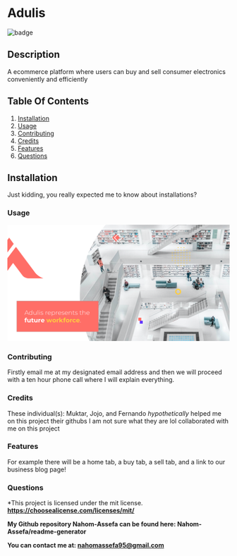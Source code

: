 # Adulis 

  ![badge](https://img.shields.io/badge/license-mit-green)

  ## Description
  A ecommerce platform where users can buy and sell consumer electronics conveniently and efficiently

  ## Table Of Contents
1) [Installation](#Installation)
2) [Usage](#Usage)
3) [Contributing](#Contributing)
4) [Credits](#Credits)
5) [Features](#Features)
6) [Questions](#Questions)
  
  ## Installation
  Just kidding, you really expected me to know about installations?


  ### Usage
  ![](adulis.png)


  ### Contributing
  Firstly email me at my designated email address and then we will proceed with a ten hour phone call where I will explain everything.


  ### Credits
  These individual(s): Muktar, Jojo, and Fernando *hypothetically* helped me on this project their githubs I am not sure what they are lol collaborated with me on this project


  ### Features
  For example there will be a home tab, a buy tab, a sell tab, and a link to our business blog page!



  ### Questions 
  

  *This project is licensed under the mit license. **https://choosealicense.com/licenses/mit/**



  **My Github repository Nahom-Assefa can be found here: Nahom-Assefa/readme-generator**

  **You can contact me at: nahomassefa95@gmail.com**  
  
